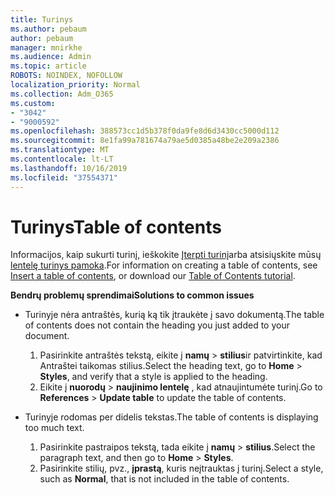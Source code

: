 ```yaml
---
title: Turinys
ms.author: pebaum
author: pebaum
manager: mnirkhe
ms.audience: Admin
ms.topic: article
ROBOTS: NOINDEX, NOFOLLOW
localization_priority: Normal
ms.collection: Adm_O365
ms.custom:
- "3042"
- "9000592"
ms.openlocfilehash: 388573cc1d5b378f0da9fe8d6d3430cc5000d112
ms.sourcegitcommit: 8e1fa99a781674a79ae5d0385a48be2e209a2386
ms.translationtype: MT
ms.contentlocale: lt-LT
ms.lasthandoff: 10/16/2019
ms.locfileid: "37554371"
---
```

# <a name="table-of-contents"></a><span data-ttu-id="bd41f-102">Turinys</span><span class="sxs-lookup"><span data-stu-id="bd41f-102">Table of contents</span></span>

<span data-ttu-id="bd41f-103">Informacijos, kaip sukurti turinį, ieškokite [Įterpti turinį](https://support.office.com/article/882e8564-0edb-435e-84b5-1d8552ccf0c0)arba atsisiųskite mūsų [lentelę turinys pamoka](https://go.microsoft.com/fwlink/?linkid=2065106).</span><span class="sxs-lookup"><span data-stu-id="bd41f-103">For information on creating a table of contents, see [Insert a table of contents](https://support.office.com/article/882e8564-0edb-435e-84b5-1d8552ccf0c0), or download our [Table of Contents tutorial](https://go.microsoft.com/fwlink/?linkid=2065106).</span></span>

<span data-ttu-id="bd41f-104">**Bendrų problemų sprendimai**</span><span class="sxs-lookup"><span data-stu-id="bd41f-104">**Solutions to common issues**</span></span>

- <span data-ttu-id="bd41f-105">Turinyje nėra antraštės, kurią ką tik įtraukėte į savo dokumentą.</span><span class="sxs-lookup"><span data-stu-id="bd41f-105">The table of contents does not contain the heading you just added to your document.</span></span>
  1. <span data-ttu-id="bd41f-106">Pasirinkite antraštės tekstą, eikite į **namų** > **stilius**ir patvirtinkite, kad Antraštei taikomas stilius.</span><span class="sxs-lookup"><span data-stu-id="bd41f-106">Select the heading text, go to **Home** > **Styles**, and verify that a style is applied to the heading.</span></span>
  2. <span data-ttu-id="bd41f-107">Eikite į **nuorodų** > **naujinimo lentelę** , kad atnaujintumėte turinį.</span><span class="sxs-lookup"><span data-stu-id="bd41f-107">Go to **References** > **Update table** to update the table of contents.</span></span>

- <span data-ttu-id="bd41f-108">Turinyje rodomas per didelis tekstas.</span><span class="sxs-lookup"><span data-stu-id="bd41f-108">The table of contents is displaying too much text.</span></span> 
  1. <span data-ttu-id="bd41f-109">Pasirinkite pastraipos tekstą, tada eikite į **namų** > **stilius**.</span><span class="sxs-lookup"><span data-stu-id="bd41f-109">Select the paragraph text, and then go to **Home** > **Styles**.</span></span>
  2. <span data-ttu-id="bd41f-110">Pasirinkite stilių, pvz., **įprastą**, kuris neįtrauktas į turinį.</span><span class="sxs-lookup"><span data-stu-id="bd41f-110">Select a style, such as **Normal**, that is not included in the table of contents.</span></span>